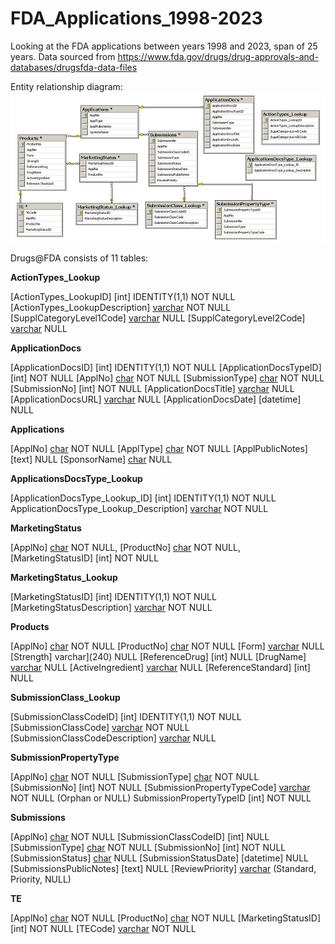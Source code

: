 # FDA_Applications_1998-2023
Looking at the FDA applications between years 1998 and 2023, span of 25 years. Data sourced from https://www.fda.gov/drugs/drug-approvals-and-databases/drugsfda-data-files 

Entity relationship diagram:
![Image](https://github.com/kilinandrea/FDA_Applications_1998-2023/blob/main/Drugs-FDA-ERD-Diagram-(Small).png)

Drugs@FDA consists of 11 tables:

**ActionTypes_Lookup**

[ActionTypes_LookupID] [int] IDENTITY(1,1) NOT NULL
[ActionTypes_LookupDescription] [varchar](100) NOT NULL
[SupplCategoryLevel1Code] [varchar](100) NULL
[SupplCategoryLevel2Code] [varchar](100) NULL

**ApplicationDocs**

[ApplicationDocsID] [int] IDENTITY(1,1) NOT NULL
[ApplicationDocsTypeID] [int] NOT NULL
[ApplNo] [char](6) NOT NULL
[SubmissionType] [char](10) NOT NULL
[SubmissionNo] [int] NOT NULL
[ApplicationDocsTitle] [varchar](100) NULL
[ApplicationDocsURL] [varchar](200) NULL
[ApplicationDocsDate] [datetime] NULL

**Applications**

[ApplNo] [char](6) NOT NULL
[ApplType] [char](5) NOT NULL
[ApplPublicNotes] [text] NULL
[SponsorName] [char](500) NULL

**ApplicationsDocsType_Lookup**

[ApplicationDocsType_Lookup_ID] [int] IDENTITY(1,1) NOT NULL
ApplicationDocsType_Lookup_Description] [varchar](200) NOT NULL

**MarketingStatus**

[ApplNo] [char](6) NOT NULL,
[ProductNo] [char](3) NOT NULL,
[MarketingStatusID] [int] NOT NULL

**MarketingStatus_Lookup**

[MarketingStatusID] [int] IDENTITY(1,1) NOT NULL
[MarketingStatusDescription] [varchar](200) NOT NULL

**Products**

[ApplNo] [char](6) NOT NULL
[ProductNo] [char](6) NOT NULL
[Form] [varchar](255) NULL
[Strength] varchar](240) NULL
[ReferenceDrug] [int] NULL
[DrugName] [varchar](125) NULL
[ActiveIngredient] [varchar](255) NULL
[ReferenceStandard] [int] NULL

**SubmissionClass_Lookup**

[SubmissionClassCodeID] [int] IDENTITY(1,1) NOT NULL
[SubmissionClassCode] [varchar](50) NOT NULL
[SubmissionClassCodeDescription] [varchar](500) NULL

**SubmissionPropertyType**

[ApplNo] [char](6) NOT NULL
[SubmissionType] [char](10) NOT NULL
[SubmissionNo] [int] NOT NULL
[SubmissionPropertyTypeCode] [varchar](50) NOT NULL (Orphan or NULL)
SubmissionPropertyTypeID [int] NOT NULL

**Submissions**

[ApplNo] [char](6) NOT NULL
[SubmissionClassCodeID] [int] NULL
[SubmissionType] [char](10) NOT NULL
[SubmissionNo] [int] NOT NULL
[SubmissionStatus] [char](2) NULL
[SubmissionStatusDate] [datetime] NULL
[SubmissionsPublicNotes] [text] NULL
[ReviewPriority] [varchar](20) (Standard, Priority, NULL)
 
**TE**

[ApplNo] [char](6) NOT NULL
[ProductNo] [char](3) NOT NULL
[MarketingStatusID] [int] NOT NULL
[TECode] [varchar](100) NOT NULL
